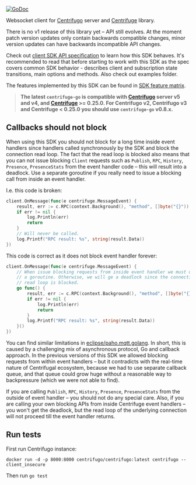 [![GoDoc](https://pkg.go.dev/badge/centrifugal/centrifuge-go)](https://pkg.go.dev/github.com/centrifugal/centrifuge-go)

Websocket client for [Centrifugo](https://github.com/centrifugal/centrifugo) server and [Centrifuge](https://github.com/centrifugal/centrifuge) library.

There is no v1 release of this library yet – API still evolves. At the moment patch version updates only contain backwards compatible changes, minor version updates can have backwards incompatible API changes.

Check out [client SDK API specification](https://centrifugal.dev/docs/transports/client_api) to learn how this SDK behaves. It's recommended to read that before starting to work with this SDK as the spec covers common SDK behavior - describes client and subscription state transitions, main options and methods. Also check out examples folder.

The features implemented by this SDK can be found in [SDK feature matrix](https://centrifugal.dev/docs/transports/client_sdk#sdk-feature-matrix).

> **The latest `centrifuge-go` is compatible with [Centrifugo](https://github.com/centrifugal/centrifugo) server v5 and v4, and [Centrifuge](https://github.com/centrifugal/centrifuge) >= 0.25.0. For Centrifugo v2, Centrifugo v3 and Centrifuge < 0.25.0 you should use `centrifuge-go` v0.8.x.**

## Callbacks should not block

When using this SDK you should not block for a long time inside event handlers since handlers called synchronously by the SDK and block the connection read loop. The fact that the read loop is blocked also means that you can not issue blocking `Client` requests such as `Publish`, `RPC`, `History`, `Presence`, `PresenceStats` from the event handler code – this will result into a deadlock. Use a separate goroutine if you really need to issue a blocking call from inside an event handler.

I.e. this code is broken:

```go
client.OnMessage(func(e centrifuge.MessageEvent) {
    result, err := c.RPC(context.Background(), "method", []byte("{}"))
    if err != nil {
        log.Println(err)
        return
    }
    // Will never be called.
    log.Printf("RPC result: %s", string(result.Data))
})
```

This code is correct as it does not block event handler forever:

```go
client.OnMessage(func(e centrifuge.MessageEvent) {
    // When issue blocking requests from inside event handler we must use
    // a goroutine. Otherwise, we will ge a deadlock since the connection
    // read loop is blocked.
    go func() {
        result, err := c.RPC(context.Background(), "method", []byte("{}"))
        if err != nil {
            log.Println(err)
            return
        }
        log.Printf("RPC result: %s", string(result.Data))
    }()
})
```

You can find similar limitations in [eclipse/paho.mqtt.golang](https://github.com/eclipse/paho.mqtt.golang#common-problems). In short, this is caused by a challenging mix of asynchronous protocol, Go and callback approach. In the previous versions of this SDK we allowed blocking requests from within event handlers – but it contradicts with the real-time nature of Centrifugal ecosystem, because we had to use separate  callback queue, and that queue could grow huge without a reasonable way to backpressure (which we were not able to find).

If you are calling `Publish`, `RPC`, `History`, `Presence`, `PresenceStats` from the outside of event handler – you should not do any special care. Also, if you are calling your own blocking APIs from inside Centrifuge event handlers – you won't get the deadlock, but the read loop of the underlying connection will not proceed till the event handler returns.

## Run tests

First run Centrifugo instance:

```
docker run -d -p 8000:8000 centrifugo/centrifugo:latest centrifugo --client_insecure
```

Then run `go test`
